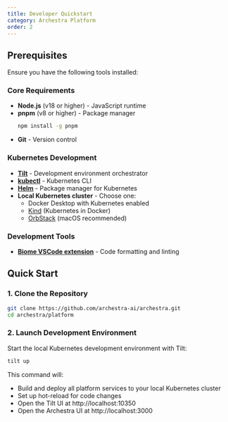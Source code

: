 ```yaml
---
title: Developer Quickstart
category: Archestra Platform
order: 2
---
```


## Prerequisites

Ensure you have the following tools installed:

### Core Requirements

- **Node.js** (v18 or higher) - JavaScript runtime
- **pnpm** (v8 or higher) - Package manager
  ```bash
  npm install -g pnpm
  ```
- **Git** - Version control

### Kubernetes Development

- **[Tilt](https://docs.tilt.dev/install.html)** - Development environment orchestrator
- **[kubectl](https://kubernetes.io/docs/tasks/tools/install-kubectl-macos/)** - Kubernetes CLI
- **[Helm](https://helm.sh/fr/docs/intro/install/)** - Package manager for Kubernetes
- **Local Kubernetes cluster** - Choose one:
  - Docker Desktop with Kubernetes enabled
  - [Kind](https://kind.sigs.k8s.io/) (Kubernetes in Docker)
  - [OrbStack](https://orbstack.dev/) (macOS recommended)

### Development Tools

- **[Biome VSCode extension](https://marketplace.visualstudio.com/items?itemName=biomejs.biome)** - Code formatting and linting

## Quick Start

### 1. Clone the Repository

```bash
git clone https://github.com/archestra-ai/archestra.git
cd archestra/platform
```

### 2. Launch Development Environment

Start the local Kubernetes development environment with Tilt:

```bash
tilt up
```

This command will:

- Build and deploy all platform services to your local Kubernetes cluster
- Set up hot-reload for code changes
- Open the Tilt UI at http://localhost:10350
- Open the Archestra UI at http://localhost:3000
